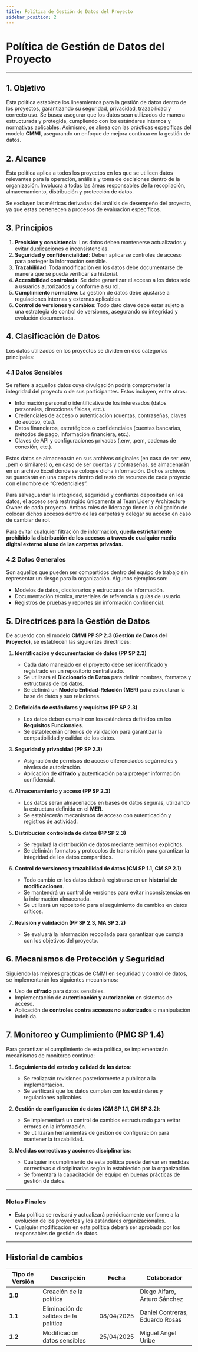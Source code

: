 ```yaml
---
title: Política de Gestión de Datos del Proyecto
sidebar_position: 2
---
```


# **Política de Gestión de Datos del Proyecto**

---

## **1. Objetivo**

Esta política establece los lineamientos para la gestión de datos dentro de los proyectos, garantizando su seguridad, privacidad, trazabilidad y correcto uso. Se busca asegurar que los datos sean utilizados de manera estructurada y protegida, cumpliendo con los estándares internos y normativas aplicables. Asimismo, se alinea con las prácticas específicas del modelo **CMMI**, asegurando un enfoque de mejora continua en la gestión de datos.

## **2. Alcance**

Esta política aplica a todos los proyectos en los que se utilicen datos relevantes para la operación, análisis y toma de decisiones dentro de la organización. Involucra a todas las áreas responsables de la recopilación, almacenamiento, distribución y protección de datos.

Se excluyen las métricas derivadas del análisis de desempeño del proyecto, ya que estas pertenecen a procesos de evaluación específicos.

## **3. Principios**

1. **Precisión y consistencia**: Los datos deben mantenerse actualizados y evitar duplicaciones o inconsistencias.
2. **Seguridad y confidencialidad**: Deben aplicarse controles de acceso para proteger la información sensible.
3. **Trazabilidad**: Toda modificación en los datos debe documentarse de manera que se pueda verificar su historial.
4. **Accesibilidad controlada**: Se debe garantizar el acceso a los datos solo a usuarios autorizados y conforme a su rol.
5. **Cumplimiento normativo**: La gestión de datos debe ajustarse a regulaciones internas y externas aplicables.
6. **Control de versiones y cambios**: Todo dato clave debe estar sujeto a una estrategia de control de versiones, asegurando su integridad y evolución documentada.

## **4. Clasificación de Datos**

Los datos utilizados en los proyectos se dividen en dos categorías principales:

### **4.1 Datos Sensibles**

Se refiere a aquellos datos cuya divulgación podría comprometer la integridad del proyecto o de sus participantes. Estos incluyen, entre otros:

- Información personal o identificativa de los interesados (datos personales, direcciones físicas, etc.).
- Credenciales de acceso o autenticación (cuentas, contraseñas, claves de acceso, etc.).
- Datos financieros, estratégicos o confidenciales (cuentas bancarias, métodos de pago, información financiera, etc.).
- Claves de API y configuraciones privadas (.env, .pem, cadenas de conexión, etc.).

Estos datos se almacenarán en sus archivos originales (en caso de ser .env, .pem o similares) o, en caso de ser cuentas y contraseñas, se almacenarán en un archivo Excel donde se coloque dicha información. Dichos archivos se guardarán en una carpeta dentro del resto de recursos de cada proyecto con el nombre de “Credenciales”.

Para salvaguardar la integridad, seguridad y confianza depositada en los datos, el acceso será restringido únicamente al Team Lider y Architecture Owner de cada proyecto. Ambos roles de liderazgo tienen la obligación de colocar dichos accesos dentro de las carpetas y delegar su acceso en caso de cambiar de rol.

Para evitar cualquier filtración de informacion, **queda estrictamente prohibido la distribución de los accesos a traves de cualquier  medio digital externo al uso de las carpetas privadas.**

### **4.2 Datos Generales**

Son aquellos que pueden ser compartidos dentro del equipo de trabajo sin representar un riesgo para la organización. Algunos ejemplos son:

- Modelos de datos, diccionarios y estructuras de información.
- Documentación técnica, materiales de referencia y guías de usuario.
- Registros de pruebas y reportes sin información confidencial.

## **5. Directrices para la Gestión de Datos**

De acuerdo con el modelo **CMMI PP SP 2.3 (Gestión de Datos del Proyecto)**, se establecen las siguientes directrices:

1. **Identificación y documentación de datos (PP SP 2.3)**

   - Cada dato manejado en el proyecto debe ser identificado y registrado en un repositorio centralizado.
   - Se utilizará el **Diccionario de Datos** para definir nombres, formatos y estructuras de los datos.
   - Se definirá un **Modelo Entidad-Relación (MER)** para estructurar la base de datos y sus relaciones.

2. **Definición de estándares y requisitos (PP SP 2.3)**

   - Los datos deben cumplir con los estándares definidos en los **Requisitos Funcionales**.
   - Se establecerán criterios de validación para garantizar la compatibilidad y calidad de los datos.

3. **Seguridad y privacidad (PP SP 2.3)**

   - Asignación de permisos de acceso diferenciados según roles y niveles de autorización.
   - Aplicación de **cifrado** y autenticación para proteger información confidencial.

4. **Almacenamiento y acceso (PP SP 2.3)**

   - Los datos serán almacenados en bases de datos seguras, utilizando la estructura definida en el **MER**.
   - Se establecerán mecanismos de acceso con autenticación y registros de actividad.

5. **Distribución controlada de datos (PP SP 2.3)**

   - Se regulará la distribución de datos mediante permisos explícitos.
   - Se definirán formatos y protocolos de transmisión para garantizar la integridad de los datos compartidos.

6. **Control de versiones y trazabilidad de datos (CM SP 1.1, CM SP 2.1)**

   - Todo cambio en los datos deberá registrarse en un **historial de modificaciones**.
   - Se mantendrá un control de versiones para evitar inconsistencias en la información almacenada.
   - Se utilizará un repositorio para el seguimiento de cambios en datos críticos.

7. **Revisión y validación (PP SP 2.3, MA SP 2.2)**

   - Se evaluará la información recopilada para garantizar que cumpla con los objetivos del proyecto.

## **6. Mecanismos de Protección y Seguridad**

Siguiendo las mejores prácticas de CMMI en seguridad y control de datos, se implementarán los siguientes mecanismos:

- Uso de **cifrado** para datos sensibles.
- Implementación de **autenticación y autorización** en sistemas de acceso.
- Aplicación de **controles contra accesos no autorizados** o manipulación indebida.

## **7. Monitoreo y Cumplimiento (PMC SP 1.4)**

Para garantizar el cumplimiento de esta política, se implementarán mecanismos de monitoreo continuo:

1. **Seguimiento del estado y calidad de los datos**:

   - Se realizarán revisiones posteriormente a publicar a la implementacion.
   - Se verificará que los datos cumplan con los estándares y regulaciones aplicables.

2. **Gestión de configuración de datos (CM SP 1.1, CM SP 3.2)**:

   - Se implementará un control de cambios estructurado para evitar errores en la información.
   - Se utilizarán herramientas de gestión de configuración para mantener la trazabilidad.

3. **Medidas correctivas y acciones disciplinarias**:

   - Cualquier incumplimiento de esta política puede derivar en medidas correctivas o disciplinarias según lo establecido por la organización.
   - Se fomentará la capacitación del equipo en buenas prácticas de gestión de datos.

---

### **Notas Finales**

- Esta política se revisará y actualizará periódicamente conforme a la evolución de los proyectos y los estándares organizacionales.
- Cualquier modificación en esta política deberá ser aprobada por los responsables de gestión de datos.

---

## Historial de cambios

| **Tipo de Versión** | **Descripción**                               | **Fecha** | **Colaborador**                 |
| ------------------- | --------------------------------------------- | --------- | ------------------------------- |
| **1.0**             | Creación de la política  |   | Diego Alfaro, Arturo Sánchez |
| **1.1**             | Eliminación de salidas de la política   | 08/04/2025  | Daniel Contreras, Eduardo Rosas |
| **1.2**             | Modificacion datos sensibles  | 25/04/2025  | Miguel Angel Uribe |
